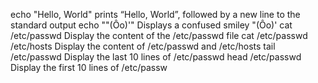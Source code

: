 echo "Hello, World" prints “Hello, World”, followed by a new line to the standard output
echo "\"(Ôo)'" Displays a confused smiley "(Ôo)'
cat /etc/passwd Display the content of the /etc/passwd file
cat /etc/passwd /etc/hosts Display the content of /etc/passwd and /etc/hosts
tail /etc/passwd Display the last 10 lines of /etc/passwd
head /etc/passwd Display the first 10 lines of /etc/passw
